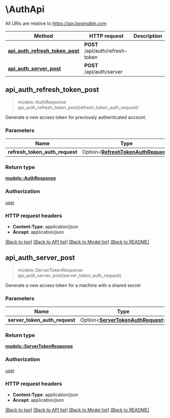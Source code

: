 # \AuthApi

All URIs are relative to *https://api.beamable.com*

Method | HTTP request | Description
------------- | ------------- | -------------
[**api_auth_refresh_token_post**](AuthApi.md#api_auth_refresh_token_post) | **POST** /api/auth/refresh-token | 
[**api_auth_server_post**](AuthApi.md#api_auth_server_post) | **POST** /api/auth/server | 



## api_auth_refresh_token_post

> models::AuthResponse api_auth_refresh_token_post(refresh_token_auth_request)


Generate a new access token for previously authenticated account.

### Parameters


Name | Type | Description  | Required | Notes
------------- | ------------- | ------------- | ------------- | -------------
**refresh_token_auth_request** | Option<[**RefreshTokenAuthRequest**](RefreshTokenAuthRequest.md)> | `RefreshTokenAuthRequest` |  |

### Return type

[**models::AuthResponse**](AuthResponse.md)

### Authorization

[user](../README.md#user)

### HTTP request headers

- **Content-Type**: application/json
- **Accept**: application/json

[[Back to top]](#) [[Back to API list]](../README.md#documentation-for-api-endpoints) [[Back to Model list]](../README.md#documentation-for-models) [[Back to README]](../README.md)


## api_auth_server_post

> models::ServerTokenResponse api_auth_server_post(server_token_auth_request)


Generate a new access token for a machine with a shared secret

### Parameters


Name | Type | Description  | Required | Notes
------------- | ------------- | ------------- | ------------- | -------------
**server_token_auth_request** | Option<[**ServerTokenAuthRequest**](ServerTokenAuthRequest.md)> | `ServerTokenAuthRequest` |  |

### Return type

[**models::ServerTokenResponse**](ServerTokenResponse.md)

### Authorization

[user](../README.md#user)

### HTTP request headers

- **Content-Type**: application/json
- **Accept**: application/json

[[Back to top]](#) [[Back to API list]](../README.md#documentation-for-api-endpoints) [[Back to Model list]](../README.md#documentation-for-models) [[Back to README]](../README.md)

